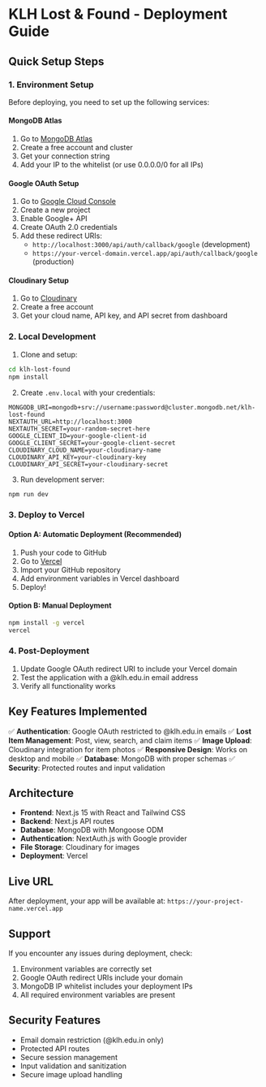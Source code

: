 # KLH Lost & Found - Deployment Guide

## Quick Setup Steps

### 1. Environment Setup

Before deploying, you need to set up the following services:

#### MongoDB Atlas
1. Go to [MongoDB Atlas](https://cloud.mongodb.com/)
2. Create a free account and cluster
3. Get your connection string
4. Add your IP to the whitelist (or use 0.0.0.0/0 for all IPs)

#### Google OAuth Setup
1. Go to [Google Cloud Console](https://console.cloud.google.com/)
2. Create a new project
3. Enable Google+ API
4. Create OAuth 2.0 credentials
5. Add these redirect URIs:
   - `http://localhost:3000/api/auth/callback/google` (development)
   - `https://your-vercel-domain.vercel.app/api/auth/callback/google` (production)

#### Cloudinary Setup
1. Go to [Cloudinary](https://cloudinary.com/)
2. Create a free account
3. Get your cloud name, API key, and API secret from dashboard

### 2. Local Development

1. Clone and setup:
```bash
cd klh-lost-found
npm install
```

2. Create `.env.local` with your credentials:
```env
MONGODB_URI=mongodb+srv://username:password@cluster.mongodb.net/klh-lost-found
NEXTAUTH_URL=http://localhost:3000
NEXTAUTH_SECRET=your-random-secret-here
GOOGLE_CLIENT_ID=your-google-client-id
GOOGLE_CLIENT_SECRET=your-google-client-secret
CLOUDINARY_CLOUD_NAME=your-cloudinary-name
CLOUDINARY_API_KEY=your-cloudinary-key
CLOUDINARY_API_SECRET=your-cloudinary-secret
```

3. Run development server:
```bash
npm run dev
```

### 3. Deploy to Vercel

#### Option A: Automatic Deployment (Recommended)
1. Push your code to GitHub
2. Go to [Vercel](https://vercel.com/)
3. Import your GitHub repository
4. Add environment variables in Vercel dashboard
5. Deploy!

#### Option B: Manual Deployment
```bash
npm install -g vercel
vercel
```

### 4. Post-Deployment

1. Update Google OAuth redirect URI to include your Vercel domain
2. Test the application with a @klh.edu.in email address
3. Verify all functionality works

## Key Features Implemented

✅ **Authentication**: Google OAuth restricted to @klh.edu.in emails
✅ **Lost Item Management**: Post, view, search, and claim items
✅ **Image Upload**: Cloudinary integration for item photos
✅ **Responsive Design**: Works on desktop and mobile
✅ **Database**: MongoDB with proper schemas
✅ **Security**: Protected routes and input validation

## Architecture

- **Frontend**: Next.js 15 with React and Tailwind CSS
- **Backend**: Next.js API routes
- **Database**: MongoDB with Mongoose ODM
- **Authentication**: NextAuth.js with Google provider
- **File Storage**: Cloudinary for images
- **Deployment**: Vercel

## Live URL
After deployment, your app will be available at:
`https://your-project-name.vercel.app`

## Support
If you encounter any issues during deployment, check:
1. Environment variables are correctly set
2. Google OAuth redirect URIs include your domain
3. MongoDB IP whitelist includes your deployment IPs
4. All required environment variables are present

## Security Features
- Email domain restriction (@klh.edu.in only)
- Protected API routes
- Secure session management
- Input validation and sanitization
- Secure image upload handling